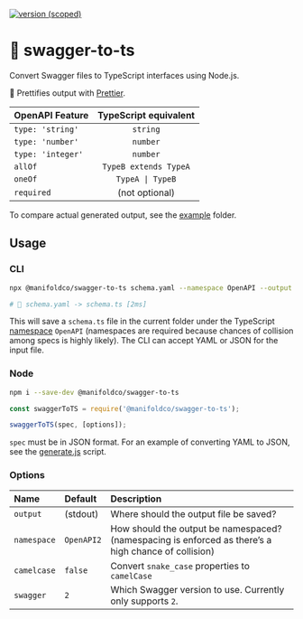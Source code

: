 [![version (scoped)](https://img.shields.io/npm/v/@manifoldco/swagger-to-ts.svg)](https://www.npmjs.com/package/@manifoldco/swagger-to-ts)

# 📘️ swagger-to-ts

Convert Swagger files to TypeScript interfaces using Node.js.

💅 Prettifies output with [Prettier][prettier].

| OpenAPI Feature   | TypeScript equivalent |
| :---------------- | :-------------------: |
| `type: 'string'`  |       `string`        |
| `type: 'number'`  |       `number`        |
| `type: 'integer'` |       `number`        |
| `allOf`           | `TypeB extends TypeA` |
| `oneOf`           |   `TypeA \| TypeB`    |
| `required`        |    (not optional)     |

To compare actual generated output, see the [example](./example) folder.

## Usage

### CLI

```bash
npx @manifoldco/swagger-to-ts schema.yaml --namespace OpenAPI --output schema.ts

# 🚀 schema.yaml -> schema.ts [2ms]
```

This will save a `schema.ts` file in the current folder under the TypeScript
[namespace][namespace] `OpenAPI` (namespaces are required because chances of
collision among specs is highly likely). The CLI can accept YAML or JSON for
the input file.

### Node

```bash
npm i --save-dev @manifoldco/swagger-to-ts
```

```js
const swaggerToTS = require('@manifoldco/swagger-to-ts');

swaggerToTS(spec, [options]);
```

`spec` must be in JSON format. For an example of converting YAML to JSON, see
the [generate.js](./scripts/generate.js) script.

### Options

| Name        | Default    | Description                                                                                          |
| :---------- | :--------- | :--------------------------------------------------------------------------------------------------- |
| `output`    | (stdout)   | Where should the output file be saved?                                                               |
| `namespace` | `OpenAPI2` | How should the output be namespaced? (namespacing is enforced as there’s a high chance of collision) |
| `camelcase` | `false`    | Convert `snake_case` properties to `camelCase`                                                       |
| `swagger`   | `2`        | Which Swagger version to use. Currently only supports `2`.                                           |

[namespace]: https://www.typescriptlang.org/docs/handbook/namespaces.html
[prettier]: https://npmjs.com/prettier
